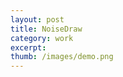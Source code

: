 ```yaml
---
layout: post
title: NoiseDraw 
category: work
excerpt: 
thumb: /images/demo.png
---
```


<div class="txt">
<p></p>
</div>
